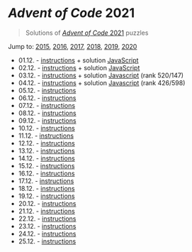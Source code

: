 # *Advent of Code* 2021
> Solutions of [*Advent of Code* 2021](http://adventofcode.com/2021/) puzzles

Jump to: [2015](../2015), [2016](../2016), [2017](../2017), [2018](../2018), [2019](../2019), [2020](../2020)

* 01.12. - [instructions](http://adventofcode.com/2020/day/1) + solution [JavaScript](./01.js)
* 02.12. - [instructions](http://adventofcode.com/2020/day/2) + solution [JavaScript](./02.js)
* 03.12. - [instructions](http://adventofcode.com/2020/day/3) + solution [Javascript](./03.js) (rank 520/147)
* 04.12. - [instructions](http://adventofcode.com/2020/day/4) + solution [Javascript](./04.js) (rank 426/598)
* 05.12. - [instructions](http://adventofcode.com/2020/day/5)
* 06.12. - [instructions](http://adventofcode.com/2020/day/6)
* 07.12. - [instructions](http://adventofcode.com/2020/day/7)
* 08.12. - [instructions](http://adventofcode.com/2020/day/8)
* 09.12. - [instructions](http://adventofcode.com/2020/day/9)
* 10.12. - [instructions](http://adventofcode.com/2020/day/10)
* 11.12. - [instructions](http://adventofcode.com/2020/day/11)
* 12.12. - [instructions](http://adventofcode.com/2020/day/12)
* 13.12. - [instructions](http://adventofcode.com/2020/day/13)
* 14.12. - [instructions](http://adventofcode.com/2020/day/14)
* 15.12. - [instructions](http://adventofcode.com/2020/day/15)
* 16.12. - [instructions](http://adventofcode.com/2020/day/16)
* 17.12. - [instructions](http://adventofcode.com/2020/day/17)
* 18.12. - [instructions](http://adventofcode.com/2020/day/18)
* 19.12. - [instructions](http://adventofcode.com/2020/day/19)
* 20.12. - [instructions](http://adventofcode.com/2020/day/20)
* 21.12. - [instructions](http://adventofcode.com/2020/day/21)
* 22.12. - [instructions](http://adventofcode.com/2020/day/22)
* 23.12. - [instructions](http://adventofcode.com/2020/day/23)
* 24.12. - [instructions](http://adventofcode.com/2020/day/24)
* 25.12. - [instructions](http://adventofcode.com/2020/day/25)
